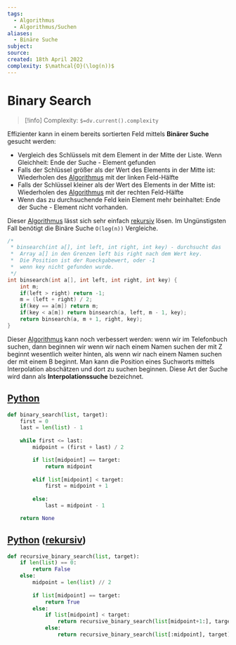 ```yaml
---
tags:
  - Algorithmus
  - Algorithmus/Suchen
aliases:
  - Binäre Suche
subject: 
source: 
created: 18th April 2022
complexity: $\mathcal{O}(\log(n))$
---
```


# Binary Search

> [!info] Complexity: `$=dv.current().complexity`

Effizienter kann in einem bereits sortierten Feld mittels **Binärer Suche** gesucht werden:

- Vergleich des Schlüssels mit dem Element in der Mitte der Liste. Wenn Gleichheit: Ende der Suche - Element gefunden
- Falls der Schlüssel größer als der Wert des Elements in der Mitte ist: Wiederholen des [Algorithmus]({MOC}%20Algorithmus.md) mit der linken Feld-Hälfte
- Falls der Schlüssel kleiner als der Wert des Elements in der Mitte ist: Wiederholen des [Algorithmus]({MOC}%20Algorithmus.md) mit der rechten Feld-Hälfte
- Wenn das zu durchsuchende Feld kein Element mehr beinhaltet: Ende der Suche - Element nicht vorhanden.

Dieser [Algorithmus]({MOC}%20Algorithmus.md) lässt sich sehr einfach [rekursiv](Rekursion.md) lösen. Im Ungünstigsten Fall benötigt die Binäre Suche `O(log(n))` Vergleiche.

```c
/*
 * binsearch(int a[], int left, int right, int key) - durchsucht das
 *	Array a[] in den Grenzen left bis right nach dem Wert key.
 *	Die Position ist der Rueckgabewert, oder -1
 *	wenn key nicht gefunden wurde.
 */
int binsearch(int a[], int left, int right, int key) {
    int m;
    if(left > right) return -1;
    m = (left + right) / 2;
    if(key == a[m]) return m;
    if(key < a[m]) return binsearch(a, left, m - 1, key);
    return binsearch(a, m + 1, right, key);
}
```

Dieser [Algorithmus]({MOC}%20Algorithmus.md) kann noch verbessert werden: wenn wir im Telefonbuch suchen, dann beginnen wir wenn wir nach einem Namen suchen der mit Z beginnt wesentlich weiter hinten, als wenn wir nach einem Namen suchen der mit einem B beginnt. Man kann die Position eines Suchworts mittels Interpolation abschätzen und dort zu suchen beginnen. Diese Art der Suche wird dann als **Interpolationssuche** bezeichnet.

## [Python](../Python/Python.md)

~~~ python
def binary_search(list, target):
	first = 0
	last = len(list) - 1
	
	while first <= last:
		midpoint = (first + last) / 2

		if list[midpoint] == target:
			return midpoint
			
		elif list[midpoint] < target:
			first = midpoint + 1
			
		else:
			last = midpoint - 1

	return None
~~~

## [Python](../Python/Python.md) ([rekursiv](Rekursion.md))

~~~ python
def recursive_binary_search(list, target):
	if len(list) == 0:
		return False
	else:
		midpoint = len(list) // 2
		
		if list[midpoint] == target:
			return True
		else:
			if list[midpoint] < target:
				return recursive_binary_search(list[midpoint+1:], target)
			else:
				return recursive_binary_search(list[:midpoint], target)
~~~

